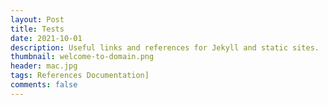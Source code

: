 ```yaml
---
layout: Post
title: Tests
date: 2021-10-01
description: Useful links and references for Jekyll and static sites.
thumbnail: welcome-to-domain.png
header: mac.jpg
tags: References Documentation]
comments: false
---
```

